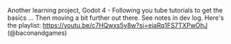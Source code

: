 Another learning project, Godot 4 - Following you tube tutorials to get the basics ...
Then moving a bit further out there.  See notes in dev log.
Here's the playlist: https://youtu.be/c7HQwxs5y8w?si=eiaRq1FS7TXPwOhJ (@baconandgames)
